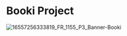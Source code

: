 
# Booki Project
![16557256333819_FR_1155_P3_Banner-Booki](https://github.com/Mil00Z/booki/assets/26485097/c045a69e-9591-4f3d-94fd-ed54d7558436)
